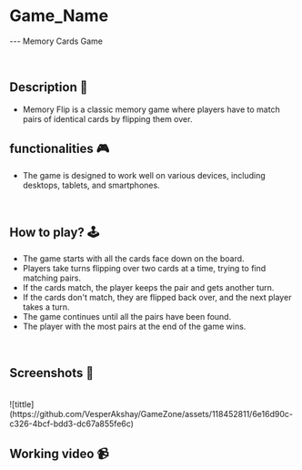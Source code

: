 # **Game_Name** 

--- Memory Cards Game

<br>

## **Description 📃**
<!-- add your game description here  -->
- Memory Flip is a classic memory game where players have to match pairs of identical cards by flipping them over.

## **functionalities 🎮**
<!-- add functionalities over here -->
- The game is designed to work well on various devices, including desktops, tablets, and smartphones.
<br>

## **How to play? 🕹️**
<!-- add the steps how to play games -->
- The game starts with all the cards face down on the board.
- Players take turns flipping over two cards at a time, trying to find matching pairs.
- If the cards match, the player keeps the pair and gets another turn.
- If the cards don't match, they are flipped back over, and the next player takes a turn.
-  The game continues until all the pairs have been found.
-  The player with the most pairs at the end of the game wins.

<br>

## **Screenshots 📸**

<br>
![tittle](https://github.com/VesperAkshay/GameZone/assets/118452811/6e16d90c-c326-4bcf-bdd3-dc67a855fe6c)

<br>

## **Working video 📹**
[<!-- add your working video over here -->](https://github.com/VesperAkshay/GameZone/assets/118452811/988f5c70-cbf2-44d4-b21d-f50c3a82e596)

